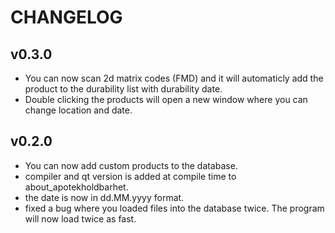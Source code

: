 # CHANGELOG

## v0.3.0
- You can now scan 2d matrix codes (FMD) and it will automaticly add the product to the durability list with durability date.
- Double clicking the products will open a new window where you can change location and date.

## v0.2.0
- You can now add custom products to the database.
- compiler and qt version is added at compile time to about_apotekholdbarhet.
- the date is now in dd.MM.yyyy format.
- fixed a bug where you loaded files into the database twice. The program will now load twice as fast.
